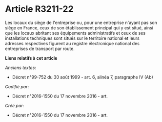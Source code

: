# Article R3211-22

Les locaux du siège de l'entreprise ou, pour une entreprise n'ayant pas son siège en France, ceux de son établissement
principal qui y est situé, ainsi que les locaux abritant ses équipements administratifs et ceux de ses installations
techniques sont situés sur le territoire national et leurs adresses respectives figurent au registre électronique national
des entreprises de transport par route.

**Liens relatifs à cet article**

_Anciens textes_:

  - Décret n°99-752 du 30 août 1999 - art. 6, alinéa 7, paragraphe IV (Ab)

_Codifié par_:

  - Décret n°2016-1550 du 17 novembre 2016 - art.

_Créé par_:

  - Décret n°2016-1550 du 17 novembre 2016 - art.
